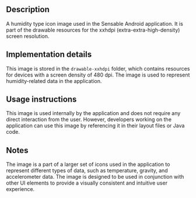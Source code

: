 ## Description

A humidity type icon image used in the Sensable Android application. It is part of the drawable resources for the xxhdpi (extra-extra-high-density) screen resolution.


## Implementation details

This image is stored in the `drawable-xxhdpi` folder, which contains resources for devices with a screen density of 480 dpi. The image is used to represent humidity-related data in the application.


## Usage instructions

This image is used internally by the application and does not require any direct interaction from the user. However, developers working on the application can use this image by referencing it in their layout files or Java code.


## Notes

The image is a part of a larger set of icons used in the application to represent different types of data, such as temperature, gravity, and accelerometer data. The image is designed to be used in conjunction with other UI elements to provide a visually consistent and intuitive user experience.



